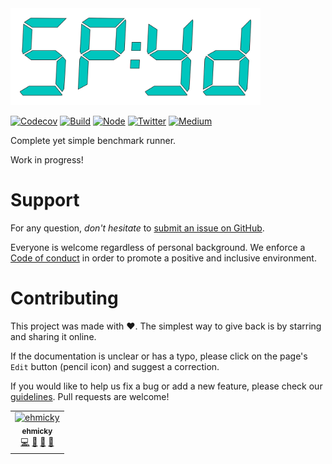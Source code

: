 <img src="https://raw.githubusercontent.com/ehmicky/design/main/spyd/spyd.svg?sanitize=true" width="400"/>

[![Codecov](https://img.shields.io/codecov/c/github/ehmicky/spyd.svg?label=tested&logo=codecov)](https://codecov.io/gh/ehmicky/spyd)
[![Build](https://github.com/ehmicky/spyd/workflows/Build/badge.svg)](https://github.com/ehmicky/spyd/actions)
[![Node](https://img.shields.io/node/v/spyd.svg?logo=node.js)](https://www.npmjs.com/package/spyd)
[![Twitter](https://img.shields.io/badge/%E2%80%8B-twitter-4cc61e.svg?logo=twitter)](https://twitter.com/intent/follow?screen_name=ehmicky)
[![Medium](https://img.shields.io/badge/%E2%80%8B-medium-4cc61e.svg?logo=medium)](https://medium.com/@ehmicky)

Complete yet simple benchmark runner.

Work in progress!

# Support

For any question, _don't hesitate_ to [submit an issue on GitHub](../../issues).

Everyone is welcome regardless of personal background. We enforce a
[Code of conduct](CODE_OF_CONDUCT.md) in order to promote a positive and
inclusive environment.

# Contributing

This project was made with ❤️. The simplest way to give back is by starring and
sharing it online.

If the documentation is unclear or has a typo, please click on the page's `Edit`
button (pencil icon) and suggest a correction.

If you would like to help us fix a bug or add a new feature, please check our
[guidelines](CONTRIBUTING.md). Pull requests are welcome!

<!-- Thanks go to our wonderful contributors: -->

<!-- ALL-CONTRIBUTORS-LIST:START -->
<!-- prettier-ignore -->
<table><tr><td align="center"><a href="https://twitter.com/ehmicky"><img src="https://avatars2.githubusercontent.com/u/8136211?v=4" width="100px;" alt="ehmicky"/><br /><sub><b>ehmicky</b></sub></a><br /><a href="https://github.com/ehmicky/spyd/commits?author=ehmicky" title="Code">💻</a> <a href="#design-ehmicky" title="Design">🎨</a> <a href="#ideas-ehmicky" title="Ideas, Planning, & Feedback">🤔</a> <a href="https://github.com/ehmicky/spyd/commits?author=ehmicky" title="Documentation">📖</a></td></tr></table>

<!-- ALL-CONTRIBUTORS-LIST:END -->
